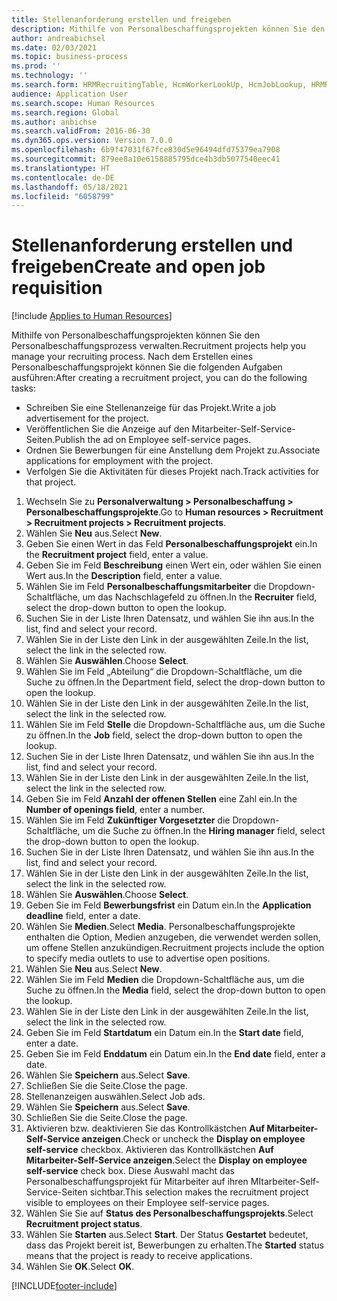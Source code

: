 ```yaml
---
title: Stellenanforderung erstellen und freigeben
description: Mithilfe von Personalbeschaffungsprojekten können Sie den Personalbeschaffungsprozess verwalten.
author: andreabichsel
ms.date: 02/03/2021
ms.topic: business-process
ms.prod: ''
ms.technology: ''
ms.search.form: HRMRecruitingTable, HcmWorkerLookUp, HcmJobLookup, HRMRecruitingMedia, HRMRecruitingJobAd, HcmPersonnelManagementWorkspace
audience: Application User
ms.search.scope: Human Resources
ms.search.region: Global
ms.author: anbichse
ms.search.validFrom: 2016-06-30
ms.dyn365.ops.version: Version 7.0.0
ms.openlocfilehash: 6b9f47031f67fce830d5e96494dfd75379ea7908
ms.sourcegitcommit: 879ee8a10e6158885795dce4b3db5077540eec41
ms.translationtype: HT
ms.contentlocale: de-DE
ms.lasthandoff: 05/18/2021
ms.locfileid: "6058799"
---
```

# <a name="create-and-open-job-requisition"></a><span data-ttu-id="8e360-103">Stellenanforderung erstellen und freigeben</span><span class="sxs-lookup"><span data-stu-id="8e360-103">Create and open job requisition</span></span>

[!include [Applies to Human Resources](../includes/applies-to-hr.md)]

<span data-ttu-id="8e360-104">Mithilfe von Personalbeschaffungsprojekten können Sie den Personalbeschaffungsprozess verwalten.</span><span class="sxs-lookup"><span data-stu-id="8e360-104">Recruitment projects help you manage your recruiting process.</span></span> <span data-ttu-id="8e360-105">Nach dem Erstellen eines Personalbeschaffungsprojekt können Sie die folgenden Aufgaben ausführen:</span><span class="sxs-lookup"><span data-stu-id="8e360-105">After creating a recruitment project, you can do the following tasks:</span></span>

- <span data-ttu-id="8e360-106">Schreiben Sie eine Stellenanzeige für das Projekt.</span><span class="sxs-lookup"><span data-stu-id="8e360-106">Write a job advertisement for the project.</span></span>
- <span data-ttu-id="8e360-107">Veröffentlichen Sie die Anzeige auf den Mitarbeiter-Self-Service-Seiten.</span><span class="sxs-lookup"><span data-stu-id="8e360-107">Publish the ad on Employee self-service pages.</span></span>
- <span data-ttu-id="8e360-108">Ordnen Sie Bewerbungen für eine Anstellung dem Projekt zu.</span><span class="sxs-lookup"><span data-stu-id="8e360-108">Associate applications for employment with the project.</span></span>
- <span data-ttu-id="8e360-109">Verfolgen Sie die Aktivitäten für dieses Projekt nach.</span><span class="sxs-lookup"><span data-stu-id="8e360-109">Track activities for that project.</span></span> 

1. <span data-ttu-id="8e360-110">Wechseln Sie zu **Personalverwaltung > Personalbeschaffung > Personalbeschaffungsprojekte**.</span><span class="sxs-lookup"><span data-stu-id="8e360-110">Go to **Human resources > Recruitment > Recruitment projects > Recruitment projects**.</span></span>
2. <span data-ttu-id="8e360-111">Wählen Sie **Neu** aus.</span><span class="sxs-lookup"><span data-stu-id="8e360-111">Select **New**.</span></span>
3. <span data-ttu-id="8e360-112">Geben Sie einen Wert in das Feld **Personalbeschaffungsprojekt** ein.</span><span class="sxs-lookup"><span data-stu-id="8e360-112">In the **Recruitment project** field, enter a value.</span></span>
4. <span data-ttu-id="8e360-113">Geben Sie im Feld **Beschreibung** einen Wert ein, oder wählen Sie einen Wert aus.</span><span class="sxs-lookup"><span data-stu-id="8e360-113">In the **Description** field, enter a value.</span></span>
5. <span data-ttu-id="8e360-114">Wählen Sie im Feld **Personalbeschaffungsmitarbeiter** die Dropdown-Schaltfläche, um das Nachschlagefeld zu öffnen.</span><span class="sxs-lookup"><span data-stu-id="8e360-114">In the **Recruiter** field, select the drop-down button to open the lookup.</span></span>
6. <span data-ttu-id="8e360-115">Suchen Sie in der Liste Ihren Datensatz, und wählen Sie ihn aus.</span><span class="sxs-lookup"><span data-stu-id="8e360-115">In the list, find and select your record.</span></span>
7. <span data-ttu-id="8e360-116">Wählen Sie in der Liste den Link in der ausgewählten Zeile.</span><span class="sxs-lookup"><span data-stu-id="8e360-116">In the list, select the link in the selected row.</span></span>
8. <span data-ttu-id="8e360-117">Wählen Sie **Auswählen**.</span><span class="sxs-lookup"><span data-stu-id="8e360-117">Choose **Select**.</span></span>
9. <span data-ttu-id="8e360-118">Wählen Sie im Feld „Abteilung“ die Dropdown-Schaltfläche, um die Suche zu öffnen.</span><span class="sxs-lookup"><span data-stu-id="8e360-118">In the Department field, select the drop-down button to open the lookup.</span></span>
10. <span data-ttu-id="8e360-119">Wählen Sie in der Liste den Link in der ausgewählten Zeile.</span><span class="sxs-lookup"><span data-stu-id="8e360-119">In the list, select the link in the selected row.</span></span>
11. <span data-ttu-id="8e360-120">Wählen Sie im Feld **Stelle** die Dropdown-Schaltfläche aus, um die Suche zu öffnen.</span><span class="sxs-lookup"><span data-stu-id="8e360-120">In the **Job** field, select the drop-down button to open the lookup.</span></span>
12. <span data-ttu-id="8e360-121">Suchen Sie in der Liste Ihren Datensatz, und wählen Sie ihn aus.</span><span class="sxs-lookup"><span data-stu-id="8e360-121">In the list, find and select your record.</span></span>
13. <span data-ttu-id="8e360-122">Wählen Sie in der Liste den Link in der ausgewählten Zeile.</span><span class="sxs-lookup"><span data-stu-id="8e360-122">In the list, select the link in the selected row.</span></span>
14. <span data-ttu-id="8e360-123">Geben Sie im Feld **Anzahl der offenen Stellen** eine Zahl ein.</span><span class="sxs-lookup"><span data-stu-id="8e360-123">In the **Number of openings field**, enter a number.</span></span>
15. <span data-ttu-id="8e360-124">Wählen Sie im Feld **Zukünftiger Vorgesetzter** die Dropdown-Schaltfläche, um die Suche zu öffnen.</span><span class="sxs-lookup"><span data-stu-id="8e360-124">In the **Hiring manager** field, select the drop-down button to open the lookup.</span></span>
16. <span data-ttu-id="8e360-125">Suchen Sie in der Liste Ihren Datensatz, und wählen Sie ihn aus.</span><span class="sxs-lookup"><span data-stu-id="8e360-125">In the list, find and select your record.</span></span>
17. <span data-ttu-id="8e360-126">Wählen Sie in der Liste den Link in der ausgewählten Zeile.</span><span class="sxs-lookup"><span data-stu-id="8e360-126">In the list, select the link in the selected row.</span></span>
18. <span data-ttu-id="8e360-127">Wählen Sie **Auswählen**.</span><span class="sxs-lookup"><span data-stu-id="8e360-127">Choose **Select**.</span></span>
19. <span data-ttu-id="8e360-128">Geben Sie im Feld **Bewerbungsfrist** ein Datum ein.</span><span class="sxs-lookup"><span data-stu-id="8e360-128">In the **Application deadline** field, enter a date.</span></span>
20. <span data-ttu-id="8e360-129">Wählen Sie **Medien**.</span><span class="sxs-lookup"><span data-stu-id="8e360-129">Select **Media**.</span></span> <span data-ttu-id="8e360-130">Personalbeschaffungsprojekte enthalten die Option, Medien anzugeben, die verwendet werden sollen, um offene Stellen anzukündigen.</span><span class="sxs-lookup"><span data-stu-id="8e360-130">Recruitment projects include the option to specify media outlets to use to advertise open positions.</span></span>  
21. <span data-ttu-id="8e360-131">Wählen Sie **Neu** aus.</span><span class="sxs-lookup"><span data-stu-id="8e360-131">Select **New**.</span></span>
22. <span data-ttu-id="8e360-132">Wählen Sie im Feld **Medien** die Dropdown-Schaltfläche aus, um die Suche zu öffnen.</span><span class="sxs-lookup"><span data-stu-id="8e360-132">In the **Media** field, select the drop-down button to open the lookup.</span></span>
23. <span data-ttu-id="8e360-133">Wählen Sie in der Liste den Link in der ausgewählten Zeile.</span><span class="sxs-lookup"><span data-stu-id="8e360-133">In the list, select the link in the selected row.</span></span>
24. <span data-ttu-id="8e360-134">Geben Sie im Feld **Startdatum** ein Datum ein.</span><span class="sxs-lookup"><span data-stu-id="8e360-134">In the **Start date** field, enter a date.</span></span>
25. <span data-ttu-id="8e360-135">Geben Sie im Feld **Enddatum** ein Datum ein.</span><span class="sxs-lookup"><span data-stu-id="8e360-135">In the **End date** field, enter a date.</span></span>
26. <span data-ttu-id="8e360-136">Wählen Sie **Speichern** aus.</span><span class="sxs-lookup"><span data-stu-id="8e360-136">Select **Save**.</span></span>
27. <span data-ttu-id="8e360-137">Schließen Sie die Seite.</span><span class="sxs-lookup"><span data-stu-id="8e360-137">Close the page.</span></span>
28. <span data-ttu-id="8e360-138">Stellenanzeigen auswählen.</span><span class="sxs-lookup"><span data-stu-id="8e360-138">Select Job ads.</span></span>
29. <span data-ttu-id="8e360-139">Wählen Sie **Speichern** aus.</span><span class="sxs-lookup"><span data-stu-id="8e360-139">Select **Save**.</span></span>
30. <span data-ttu-id="8e360-140">Schließen Sie die Seite.</span><span class="sxs-lookup"><span data-stu-id="8e360-140">Close the page.</span></span>
31. <span data-ttu-id="8e360-141">Aktivieren bzw. deaktivieren Sie das Kontrollkästchen **Auf Mitarbeiter-Self-Service anzeigen**.</span><span class="sxs-lookup"><span data-stu-id="8e360-141">Check or uncheck the **Display on employee self-service** checkbox.</span></span> <span data-ttu-id="8e360-142">Aktivieren das Kontrollkästchen **Auf Mitarbeiter-Self-Service anzeigen**.</span><span class="sxs-lookup"><span data-stu-id="8e360-142">Select the **Display on employee self-service** check box.</span></span> <span data-ttu-id="8e360-143">Diese Auswahl macht das Personalbeschaffungsprojekt für Mitarbeiter auf ihren MItarbeiter-Self-Service-Seiten sichtbar.</span><span class="sxs-lookup"><span data-stu-id="8e360-143">This selection makes the recruitment project visible to employees on their Employee self-service pages.</span></span>
32. <span data-ttu-id="8e360-144">Wählen Sie Sie auf **Status des Personalbeschaffungsprojekts**.</span><span class="sxs-lookup"><span data-stu-id="8e360-144">Select **Recruitment project status**.</span></span>
33. <span data-ttu-id="8e360-145">Wählen Sie **Starten** aus.</span><span class="sxs-lookup"><span data-stu-id="8e360-145">Select **Start**.</span></span> <span data-ttu-id="8e360-146">Der Status **Gestartet** bedeutet, dass das Projekt bereit ist, Bewerbungen zu erhalten.</span><span class="sxs-lookup"><span data-stu-id="8e360-146">The **Started** status means that the project is ready to receive applications.</span></span>  
34. <span data-ttu-id="8e360-147">Wählen Sie **OK**.</span><span class="sxs-lookup"><span data-stu-id="8e360-147">Select **OK**.</span></span>

[!INCLUDE[footer-include](../includes/footer-banner.md)]